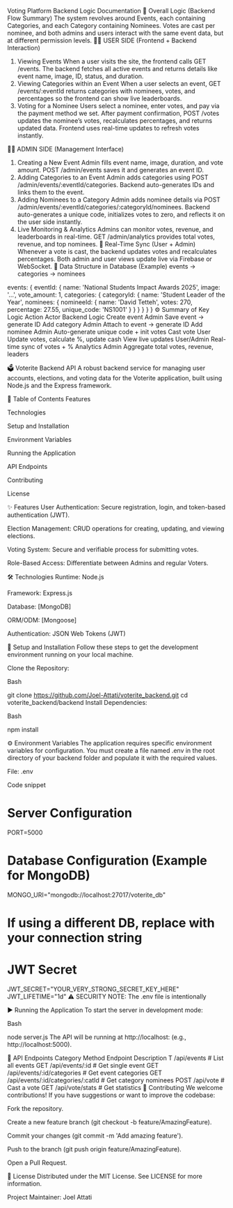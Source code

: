 Voting Platform Backend Logic Documentation
🧩 Overall Logic (Backend Flow Summary)
The system revolves around Events, each containing Categories, and each Category containing Nominees. Votes are cast per nominee, and both admins and users interact with the same event data, but at different permission levels.
👨‍💻 USER SIDE (Frontend + Backend Interaction)
1. Viewing Events
When a user visits the site, the frontend calls GET /events. The backend fetches all active events and returns details like event name, image, ID, status, and duration.
2. Viewing Categories within an Event
When a user selects an event, GET /events/:eventId returns categories with nominees, votes, and percentages so the frontend can show live leaderboards.
3. Voting for a Nominee
Users select a nominee, enter votes, and pay via the payment method we set. After payment confirmation, POST /votes updates the nominee’s votes, recalculates percentages, and returns updated data. Frontend uses real-time updates to refresh votes instantly.

🧑‍💼 ADMIN SIDE (Management Interface)
1. Creating a New Event
Admin fills event name, image, duration, and vote amount. POST /admin/events saves it and generates an event ID.
2. Adding Categories to an Event
Admin adds categories using POST /admin/events/:eventId/categories. Backend auto-generates IDs and links them to the event.
3. Adding Nominees to a Category
Admin adds nominee details via POST /admin/events/:eventId/categories/:categoryId/nominees. Backend auto-generates a unique code, initializes votes to zero, and reflects it on the user side instantly.
4. Live Monitoring & Analytics
Admins can monitor votes, revenue, and leaderboards in real-time. GET /admin/analytics provides total votes, revenue, and top nominees.
🔁 Real-Time Sync (User + Admin)
Whenever a vote is cast, the backend updates votes and recalculates percentages. Both admin and user views update live via Firebase or WebSocket.
🧱 Data Structure in Database (Example)
events → categories → nominees

events: {
  eventId: {
    name: 'National Students Impact Awards 2025',
    image: '...',
    vote_amount: 1,
    categories: {
      categoryId: {
        name: 'Student Leader of the Year',
        nominees: {
          nomineeId: {
            name: 'David Tetteh', votes: 270, percentage: 27.55, unique_code: 'NS1001'
          }
        }
      }
    }
  }
}
⚙️ Summary of Key Logic
Action	Actor	Backend Logic
Create event	Admin	Save event → generate ID
Add category	Admin	Attach to event → generate ID
Add nominee	Admin	Auto-generate unique code + init votes
Cast vote	User	Update votes, calculate %, update cash
View live updates	User/Admin	Real-time sync of votes + %
Analytics	Admin	Aggregate total votes, revenue, leaders

🗳️ Voterite Backend API
A robust backend service for managing user accounts, elections, and voting data for the Voterite application, built using Node.js and the Express framework.

📝 Table of Contents
Features

Technologies

Setup and Installation

Environment Variables

Running the Application

API Endpoints

Contributing

License

✨ Features
User Authentication: Secure registration, login, and token-based authentication (JWT).

Election Management: CRUD operations for creating, updating, and viewing elections.

Voting System: Secure and verifiable process for submitting votes.

Role-Based Access: Differentiate between Admins and regular Voters.

🛠️ Technologies
Runtime: Node.js

Framework: Express.js

Database: [MongoDB]

ORM/ODM: [Mongoose]

Authentication: JSON Web Tokens (JWT)

🚀 Setup and Installation
Follow these steps to get the development environment running on your local machine.

Clone the Repository:

Bash

git clone https://github.com/Joel-Attati/voterite_backend.git
cd voterite_backend/backend
Install Dependencies:

Bash

npm install

⚙️ Environment Variables
The application requires specific environment variables for configuration. You must create a file named .env in the root directory of your backend folder and populate it with the required values.

File: .env

Code snippet

# Server Configuration
PORT=5000

# Database Configuration (Example for MongoDB)
MONGO_URI="mongodb://localhost:27017/voterite_db"
# If using a different DB, replace with your connection string

# JWT Secret
JWT_SECRET="YOUR_VERY_STRONG_SECRET_KEY_HERE"
JWT_LIFETIME="1d"
⚠️ SECURITY NOTE: The .env file is intentionally 

▶️ Running the Application
To start the server in development mode:

Bash

node server.js
The API will be running at http://localhost:<PORT> (e.g., http://localhost:5000).

🔗 API Endpoints
Category	Method	Endpoint	Description
T    /api/events                          # List all events
GET    /api/events/:id                      # Get single event
GET    /api/events/:id/categories           # Get event categories
GET    /api/events/:id/categories/:catId    # Get category nominees
POST   /api/vote                            # Cast a vote
GET    /api/vote/stats                      # Get statistics
🤝 Contributing
We welcome contributions! If you have suggestions or want to improve the codebase:

Fork the repository.

Create a new feature branch (git checkout -b feature/AmazingFeature).

Commit your changes (git commit -m 'Add amazing feature').

Push to the branch (git push origin feature/AmazingFeature).

Open a Pull Request.

📜 License
Distributed under the MIT License. See LICENSE for more information.

Project Maintainer: Joel Attati
